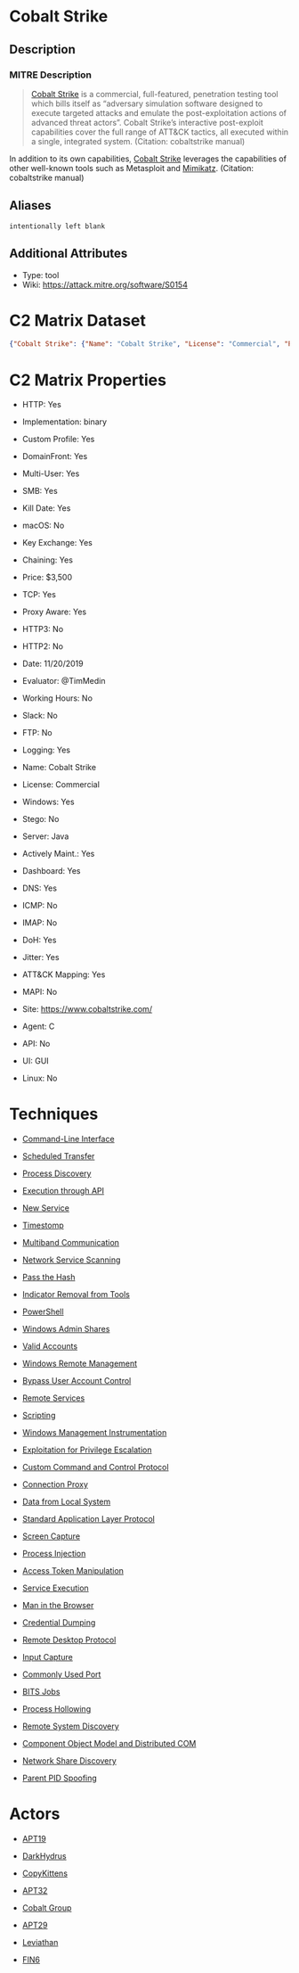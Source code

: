 
# Cobalt Strike

## Description

### MITRE Description

> [Cobalt Strike](https://attack.mitre.org/software/S0154) is a commercial, full-featured, penetration testing tool which bills itself as “adversary simulation software designed to execute targeted attacks and emulate the post-exploitation actions of advanced threat actors”. Cobalt Strike’s interactive post-exploit capabilities cover the full range of ATT&CK tactics, all executed within a single, integrated system. (Citation: cobaltstrike manual)

In addition to its own capabilities, [Cobalt Strike](https://attack.mitre.org/software/S0154) leverages the capabilities of other well-known tools such as Metasploit and [Mimikatz](https://attack.mitre.org/software/S0002). (Citation: cobaltstrike manual)

## Aliases

```
intentionally left blank
```

## Additional Attributes

* Type: tool
* Wiki: https://attack.mitre.org/software/S0154

# C2 Matrix Dataset

```json
{"Cobalt Strike": {"Name": "Cobalt Strike", "License": "Commercial", "Price": "$3,500", "GitHub": "", "Site": "https://www.cobaltstrike.com/", "Twitter": "", "Evaluator": "@TimMedin", "Date": "11/20/2019", "Version": "3.14", "Implementation": "binary", "How-To": "", "Slingshot": "", "Kali": "", "Server": "Java", "Agent": "C", "Multi-User": "Yes", "UI": "GUI", "API": "No", "Windows": "Yes", "Linux": "No", "macOS": "No", "TCP": "Yes", "HTTP": "Yes", "HTTP2": "No", "HTTP3": "No", "DNS": "Yes", "DoH": "Yes", "ICMP": "No", "FTP": "No", "IMAP": "No", "MAPI": "No", "SMB": "Yes", "Key Exchange": "Yes", "Stego": "No", "Proxy Aware": "Yes", "DomainFront": "Yes", "Custom Profile": "Yes", "Jitter": "Yes", "Working Hours": "No", "Kill Date": "Yes", "Chaining": "Yes", "Logging": "Yes", "ATT&CK Mapping": "Yes", "Dashboard": "Yes", "NetWitness": "Yes", "Actively Maint.": "Yes", "Slack": "No", "Slack Members": "NA", "GH Issues": "NA", "Notes": ""}}
```

# C2 Matrix Properties


* HTTP: Yes

* Implementation: binary

* Custom Profile: Yes

* DomainFront: Yes

* Multi-User: Yes

* SMB: Yes

* Kill Date: Yes

* macOS: No

* Key Exchange: Yes

* Chaining: Yes

* Price: $3,500

* TCP: Yes

* Proxy Aware: Yes

* HTTP3: No

* HTTP2: No

* Date: 11/20/2019

* Evaluator: @TimMedin

* Working Hours: No

* Slack: No

* FTP: No

* Logging: Yes

* Name: Cobalt Strike

* License: Commercial

* Windows: Yes

* Stego: No

* Server: Java

* Actively Maint.: Yes

* Dashboard: Yes

* DNS: Yes

* ICMP: No

* IMAP: No

* DoH: Yes

* Jitter: Yes

* ATT&CK Mapping: Yes

* MAPI: No

* Site: https://www.cobaltstrike.com/

* Agent: C

* API: No

* UI: GUI

* Linux: No
 

# Techniques


* [Command-Line Interface](../techniques/Command-Line-Interface.md)

* [Scheduled Transfer](../techniques/Scheduled-Transfer.md)
    
* [Process Discovery](../techniques/Process-Discovery.md)
    
* [Execution through API](../techniques/Execution-through-API.md)
    
* [New Service](../techniques/New-Service.md)
    
* [Timestomp](../techniques/Timestomp.md)
    
* [Multiband Communication](../techniques/Multiband-Communication.md)
    
* [Network Service Scanning](../techniques/Network-Service-Scanning.md)
    
* [Pass the Hash](../techniques/Pass-the-Hash.md)
    
* [Indicator Removal from Tools](../techniques/Indicator-Removal-from-Tools.md)
    
* [PowerShell](../techniques/PowerShell.md)
    
* [Windows Admin Shares](../techniques/Windows-Admin-Shares.md)
    
* [Valid Accounts](../techniques/Valid-Accounts.md)
    
* [Windows Remote Management](../techniques/Windows-Remote-Management.md)
    
* [Bypass User Account Control](../techniques/Bypass-User-Account-Control.md)
    
* [Remote Services](../techniques/Remote-Services.md)
    
* [Scripting](../techniques/Scripting.md)
    
* [Windows Management Instrumentation](../techniques/Windows-Management-Instrumentation.md)
    
* [Exploitation for Privilege Escalation](../techniques/Exploitation-for-Privilege-Escalation.md)
    
* [Custom Command and Control Protocol](../techniques/Custom-Command-and-Control-Protocol.md)
    
* [Connection Proxy](../techniques/Connection-Proxy.md)
    
* [Data from Local System](../techniques/Data-from-Local-System.md)
    
* [Standard Application Layer Protocol](../techniques/Standard-Application-Layer-Protocol.md)
    
* [Screen Capture](../techniques/Screen-Capture.md)
    
* [Process Injection](../techniques/Process-Injection.md)
    
* [Access Token Manipulation](../techniques/Access-Token-Manipulation.md)
    
* [Service Execution](../techniques/Service-Execution.md)
    
* [Man in the Browser](../techniques/Man-in-the-Browser.md)
    
* [Credential Dumping](../techniques/Credential-Dumping.md)
    
* [Remote Desktop Protocol](../techniques/Remote-Desktop-Protocol.md)
    
* [Input Capture](../techniques/Input-Capture.md)
    
* [Commonly Used Port](../techniques/Commonly-Used-Port.md)
    
* [BITS Jobs](../techniques/BITS-Jobs.md)
    
* [Process Hollowing](../techniques/Process-Hollowing.md)
    
* [Remote System Discovery](../techniques/Remote-System-Discovery.md)
    
* [Component Object Model and Distributed COM](../techniques/Component-Object-Model-and-Distributed-COM.md)
    
* [Network Share Discovery](../techniques/Network-Share-Discovery.md)
    
* [Parent PID Spoofing](../techniques/Parent-PID-Spoofing.md)
    

# Actors


* [APT19](../actors/APT19.md)

* [DarkHydrus](../actors/DarkHydrus.md)
    
* [CopyKittens](../actors/CopyKittens.md)
    
* [APT32](../actors/APT32.md)
    
* [Cobalt Group](../actors/Cobalt-Group.md)
    
* [APT29](../actors/APT29.md)
    
* [Leviathan](../actors/Leviathan.md)
    
* [FIN6](../actors/FIN6.md)
    

